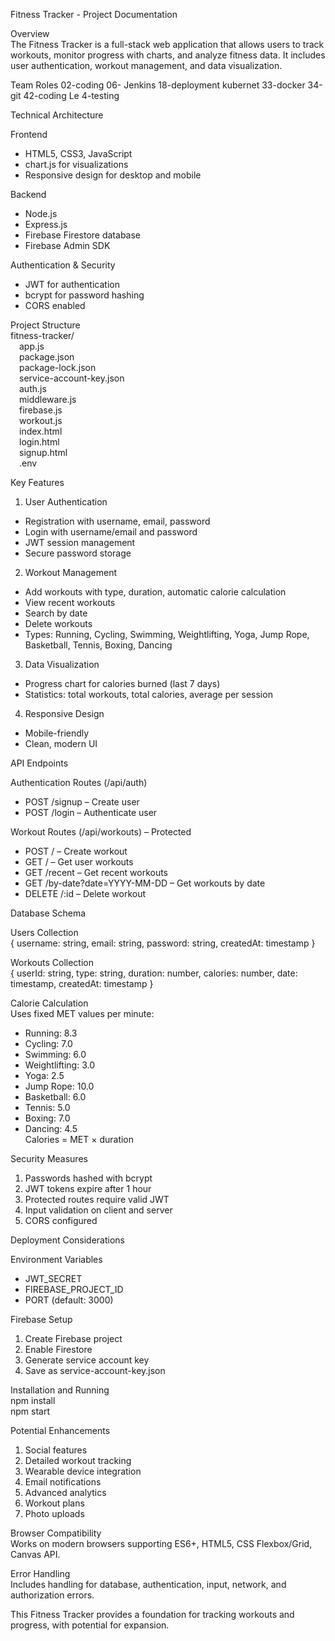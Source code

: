 Fitness Tracker - Project Documentation

Overview  
The Fitness Tracker is a full-stack web application that allows users to track workouts, monitor progress with charts, and analyze fitness data. It includes user authentication, workout management, and data visualization.

Team Roles 
02-coding
06- Jenkins
18-deployment kubernet
33-docker
34-git
42-coding
Le 4-testing

Technical Architecture

Frontend  
- HTML5, CSS3, JavaScript  
- chart.js for visualizations  
- Responsive design for desktop and mobile

Backend  
- Node.js  
- Express.js  
- Firebase Firestore database  
- Firebase Admin SDK

Authentication & Security  
- JWT for authentication  
- bcrypt for password hashing  
- CORS enabled

Project Structure  
fitness-tracker/  
 app.js  
 package.json  
 package-lock.json  
 service-account-key.json  
 auth.js  
 middleware.js  
 firebase.js  
 workout.js  
 index.html  
 login.html  
 signup.html  
 .env

Key Features

1. User Authentication  
- Registration with username, email, password  
- Login with username/email and password  
- JWT session management  
- Secure password storage

2. Workout Management  
- Add workouts with type, duration, automatic calorie calculation  
- View recent workouts  
- Search by date  
- Delete workouts  
- Types: Running, Cycling, Swimming, Weightlifting, Yoga, Jump Rope, Basketball, Tennis, Boxing, Dancing

3. Data Visualization  
- Progress chart for calories burned (last 7 days)  
- Statistics: total workouts, total calories, average per session

4. Responsive Design  
- Mobile-friendly  
- Clean, modern UI

API Endpoints

Authentication Routes (/api/auth)  
- POST /signup – Create user  
- POST /login – Authenticate user

Workout Routes (/api/workouts) – Protected  
- POST / – Create workout  
- GET / – Get user workouts  
- GET /recent – Get recent workouts  
- GET /by-date?date=YYYY-MM-DD – Get workouts by date  
- DELETE /:id – Delete workout

Database Schema

Users Collection  
{ username: string, email: string, password: string, createdAt: timestamp }

Workouts Collection  
{ userId: string, type: string, duration: number, calories: number, date: timestamp, createdAt: timestamp }

Calorie Calculation  
Uses fixed MET values per minute:  
- Running: 8.3  
- Cycling: 7.0  
- Swimming: 6.0  
- Weightlifting: 3.0  
- Yoga: 2.5  
- Jump Rope: 10.0  
- Basketball: 6.0  
- Tennis: 5.0  
- Boxing: 7.0  
- Dancing: 4.5  
Calories = MET × duration

Security Measures  
1. Passwords hashed with bcrypt  
2. JWT tokens expire after 1 hour  
3. Protected routes require valid JWT  
4. Input validation on client and server  
5. CORS configured

Deployment Considerations

Environment Variables  
- JWT_SECRET  
- FIREBASE_PROJECT_ID  
- PORT (default: 3000)

Firebase Setup  
1. Create Firebase project  
2. Enable Firestore  
3. Generate service account key  
4. Save as service-account-key.json

Installation and Running  
npm install  
npm start

Potential Enhancements  
1. Social features  
2. Detailed workout tracking  
3. Wearable device integration  
4. Email notifications  
5. Advanced analytics  
6. Workout plans  
7. Photo uploads

Browser Compatibility  
Works on modern browsers supporting ES6+, HTML5, CSS Flexbox/Grid, Canvas API.

Error Handling  
Includes handling for database, authentication, input, network, and authorization errors.

This Fitness Tracker provides a foundation for tracking workouts and progress, with potential for expansion.

